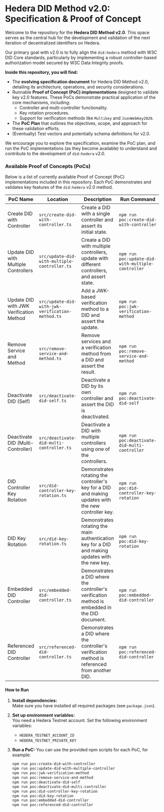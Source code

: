 # Hedera DID Method v2.0: Specification & Proof of Concept

Welcome to the repository for the **Hedera DID Method v2.0**. This space serves as the central hub for the development and validation of the next iteration of decentralized identifiers on Hedera.

Our primary goal with v2.0 is to fully align the `did:hedera` method with W3C DID Core standards, particularly by implementing a robust controller-based authorization model secured by W3C Data Integrity proofs.

**Inside this repository, you will find:**

- The **evolving specification document** for Hedera DID Method v2.0, detailing its architecture, operations, and security considerations.
- Runnable **Proof of Concept (PoC) implementations** designed to validate key v2.0 features. These PoCs demonstrate practical application of the core mechanisms, including:
  - Controller and multi-controller functionality.
  - Key rotation procedures.
  - Support for verification methods like `Multikey` and `JsonWebKey2020`.
- The **PoC Plan** that outlines the objectives, scope, and approach for these validation efforts.
- (Eventually) Test vectors and potentially schema definitions for v2.0.

We encourage you to explore the specification, examine the PoC plan, and run the PoC implementations (as they become available) to understand and contribute to the development of `did:hedera` v2.0.

### Available Proof of Concepts (PoCs)

Below is a list of currently available Proof of Concept (PoC) implementations included in this repository. Each PoC demonstrates and validates key features of the `did:hedera` v2.0 method.

| PoC Name                                | Location                                         | Description                                                                                          | Run Command                                       |
| --------------------------------------- | ------------------------------------------------ | ---------------------------------------------------------------------------------------------------- | ------------------------------------------------- |
| Create DID with Controller              | `src/create-did-with-controller.ts`              | Create a DID with a single controller and assert its initial state.                                  | `npm run poc:create-did-with-controller`          |
| Update DID with Multiple Controllers    | `src/update-did-with-multiple-controller.ts`     | Create a DID with multiple controllers, update with different controllers, and assert state.         | `npm run poc:update-did-with-multiple-controller` |
| Update DID with JWK Verification Method | `src/update-did-with-jwk-verification-method.ts` | Add a JWK-based verification method to a DID and assert the update.                                  | `npm run poc:jwk-verification-method`             |
| Remove Service and Method               | `src/remove-service-and-method.ts`               | Remove services and a verification method from a DID and assert the result.                          | `npm run poc:remove-service-and-method`           |
| Deactivate DID (Self)                   | `src/deactivate-did-self.ts`                     | Deactivate a DID by its own controller and assert the DID is deactivated.                            | `npm run poc:deactivate-did-self`                 |
| Deactivate DID (Multi-Controller)       | `src/deactivate-did-multi-controller.ts`         | Deactivate a DID with multiple controllers using one of the controllers.                             | `npm run poc:deactivate-did-multi-controller`     |
| DID Controller Key Rotation             | `src/did-controller-key-rotation.ts`             | Demonstrates rotating the controller's key for a DID and making updates with the new controller key. | `npm run poc:did-controller-key-rotation`         |
| DID Key Rotation                        | `src/did-key-rotation.ts`                        | Demonstrates rotating the main authentication key for a DID and making updates with the new key.     | `npm run poc:did-key-rotation`                    |
| Embedded DID Controller                 | `src/embedded-did-controller.ts`                 | Demonstrates a DID where the controller's verification method is embedded in the DID document.       | `npm run poc:embedded-did-controller`             |
| Referenced DID Controller               | `src/referenced-did-controller.ts`               | Demonstrates a DID where the controller's verification method is referenced from another DID.        | `npm run poc:referenced-did-controller`           |

#### How to Run

1. **Install dependencies:**  
   Make sure you have installed all required packages (see `package.json`).

2. **Set up environment variables:**  
   You need a Hedera Testnet account. Set the following environment variables:

   - `HEDERA_TESTNET_ACCOUNT_ID`
   - `HEDERA_TESTNET_PRIVATE_KEY`

3. **Run a PoC:**
   You can use the provided npm scripts for each PoC, for example:
   ```bash
   npm run poc:create-did-with-controller
   npm run poc:update-did-with-multiple-controller
   npm run poc:jwk-verification-method
   npm run poc:remove-service-and-method
   npm run poc:deactivate-did-self
   npm run poc:deactivate-did-multi-controller
   npm run poc:did-controller-key-rotation
   npm run poc:did-key-rotation
   npm run poc:embedded-did-controller
   npm run poc:referenced-did-controller
   ```
